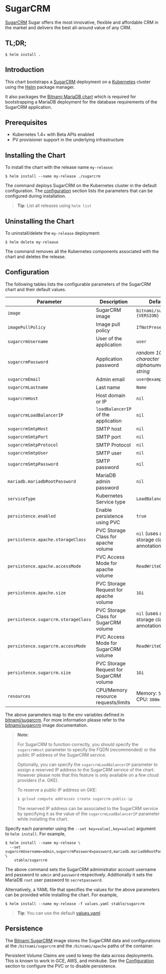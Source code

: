 # SugarCRM

[SugarCRM](https://www.sugarcrm.com) Sugar offers the most innovative, flexible and affordable CRM in the market and delivers the best all-around value of any CRM.

## TL;DR;

```console
$ helm install .
```

## Introduction

This chart bootstraps a [SugarCRM](https://github.com/bitnami/bitnami-docker-sugarcrm) deployment on a [Kubernetes](http://kubernetes.io) cluster using the [Helm](https://helm.sh) package manager.

It also packages the [Bitnami MariaDB chart](https://github.com/kubernetes/charts/tree/master/stable/mariadb) which is required for bootstrapping a MariaDB deployment for the database requirements of the SugarCRM application.

## Prerequisites

- Kubernetes 1.4+ with Beta APIs enabled
- PV provisioner support in the underlying infrastructure

## Installing the Chart

To install the chart with the release name `my-release`:

```console
$ helm install --name my-release ./sugarcrm
```

The command deploys SugarCRM on the Kubernetes cluster in the default configuration. The [configuration](#configuration) section lists the parameters that can be configured during installation.

> **Tip**: List all releases using `helm list`

## Uninstalling the Chart

To uninstall/delete the `my-release` deployment:

```console
$ helm delete my-release
```

The command removes all the Kubernetes components associated with the chart and deletes the release.

## Configuration

The following tables lists the configurable parameters of the SugarCRM chart and their default values.

|              Parameter              |               Description               |                   Default                   |
|-------------------------------------|-----------------------------------------|---------------------------------------------|
| `image`                             | SugarCRM image                          | `bitnami/sugarcrm:{VERSION}`                |
| `imagePullPolicy`                   | Image pull policy                       | `IfNotPresent`                              |
| `sugarcrmUsername`                  | User of the application                 | `user`                                      |
| `sugarcrmPassword`                  | Application password                    | _random 10 character alphanumeric string_   |
| `sugarcrmEmail`                     | Admin email                             | `user@example.com`                          |
| `sugarcrmLastname`                  | Last name                               | `Name`                                      |
| `sugarcrmHost`                      | Host domain or IP                       | `nil`                                       |
| `sugarcrmLoadBalancerIP`            | `loadBalancerIP` of the application     | `nil`                                       |
| `sugarcrmSmtpHost`                  | SMTP host                               | `nil`                                       |
| `sugarcrmSmtpPort`                  | SMTP port                               | `nil`                                       |
| `sugarcrmSmtpProtocol`              | SMTP Protocol                           | `nil`                                       |
| `sugarcrmSmtpUser`                  | SMTP user                               | `nil`                                       |
| `sugarcrmSmtpPassword`              | SMTP password                           | `nil`                                       |
| `mariadb.mariadbRootPassword`       | MariaDB admin password                  | `nil`                                       |
| `serviceType`                       | Kubernetes Service type                 | `LoadBalancer`                              |
| `persistence.enabled`               | Enable persistence using PVC            | `true`                                      |
| `persistence.apache.storageClass`   | PVC Storage Class for apache volume     | `nil` (uses alpha storage class annotation) |
| `persistence.apache.accessMode`     | PVC Access Mode for apache volume       | `ReadWriteOnce`                             |
| `persistence.apache.size`           | PVC Storage Request for apache volume   | `1Gi`                                       |
| `persistence.sugarcrm.storageClass` | PVC Storage Class for SugarCRM volume   | `nil` (uses alpha storage class annotation) |
| `persistence.sugarcrm.accessMode`   | PVC Access Mode for SugarCRM volume     | `ReadWriteOnce`                             |
| `persistence.sugarcrm.size`         | PVC Storage Request for SugarCRM volume | `1Gi`                                       |
| `resources`                         | CPU/Memory resource requests/limits     | Memory: `512Mi`, CPU: `300m`                |

The above parameters map to the env variables defined in [bitnami/sugarcrm](http://github.com/bitnami/bitnami-docker-sugarcrm). For more information please refer to the [bitnami/sugarcrm](http://github.com/bitnami/bitnami-docker-sugarcrm) image documentation.

> **Note**:
>
> For SugarCRM to function correctly, you should specify the `sugarcrmHost` parameter to specify the FQDN (recommended) or the public IP address of the SugarCRM service.
>
> Optionally, you can specify the `sugarcrmLoadBalancerIP` parameter to assign a reserved IP address to the SugarCRM service of the chart. However please note that this feature is only available on a few cloud providers (f.e. GKE).
>
> To reserve a public IP address on GKE:
>
> ```bash
> $ gcloud compute addresses create sugarcrm-public-ip
> ```
>
> The reserved IP address can be associated to the SugarCRM service by specifying it as the value of the `sugarcrmLoadBalancerIP` parameter while installing the chart.

Specify each parameter using the `--set key=value[,key=value]` argument to `helm install`. For example,

```console
$ helm install --name my-release \
  --set sugarcrmUsername=admin,sugarcrmPassword=password,mariadb.mariadbRootPassword=secretpassword \
    stable/sugarcrm
```

The above command sets the SugarCRM administrator account username and password to `admin` and `password` respectively. Additionally it sets the MariaDB `root` user password to `secretpassword`.

Alternatively, a YAML file that specifies the values for the above parameters can be provided while installing the chart. For example,

```console
$ helm install --name my-release -f values.yaml stable/sugarcrm
```

> **Tip**: You can use the default [values.yaml](values.yaml)

## Persistence

The [Bitnami SugarCRM](https://github.com/bitnami/bitnami-docker-sugarcrm) image stores the SugarCRM data and configurations at the `/bitnami/sugarcrm` and the `/bitnami/apache`  paths of the container.

Persistent Volume Claims are used to keep the data across deployments. This is known to work in GCE, AWS, and minikube.
See the [Configuration](#configuration) section to configure the PVC or to disable persistence.
